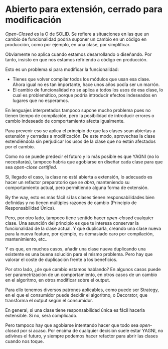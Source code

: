 # Abierto para extensión, cerrado para modificación

_Open-Closed_ es la O de SOLID. Se refiere a situaciones en las que un cambio de funcionalidad podría suponer un cambio en un código en producción, como por ejemplo, en una clase, por simplificar.

Obviamente no aplica cuando estamos desarrollando o diseñando. Por tanto, insisto en que nos estamos refiriendo a código en producción.

Esto es un problema si para modificar la funcionalidad:

* Tienes que volver compilar todos los módulos que usan esa clase. Ahora igual no es tan importante, hace unos años podía ser un marrón.
* El cambio de funcionalidad no se aplica a todos los usos de esa clase, lo cual es problemático, porque podría introducir efectos indeseados en lugares que no esperamos.

En lenguajes interpretados tampoco supone mucho problema pues no tienen tiempo de compilación, pero la posibilidad de introducir errores o cambio indeseado de comportamiento afecta igualmente.

Para prevenir eso se aplica el principio de que las clases sean abiertas a extensión y cerradas a modificación. De este modo, aprovechas la clase extendiéndola sin perjudicar los usos de la clase que no están afectados por el cambio.

Como no se puede predecir el futuro y lo más posible es que YAGNI (no lo necesitarás), tampoco habría que agobiarse en diseñar cada clase para que sea _open-close certified_.

Si, llegado el caso, la clase no está abierta a extensión, lo adecuado es hacer un refactor preparatorio que se _abra_, manteniendo su comportamiento actual, pero permitiendo alguna forma de extensión.

By the way, esto es más fácil si las clases tienen responsabilidades bien definidas y no tienen múltiples razones de cambio (Principio de Responsabilidad Única).

Pero, por otro lado, tampoco tiene sentido hacer _open-closed_ cualquier clase. Una asunción del principio es que te interesa conservar la funcionalidad de la clase actual. Y que duplicarla, creando una clase nueva para la nueva feature, por ejemplo, es demasiado caro por compilación, mantenimiento, etc..

Y es que, en muchos casos, añadir una clase nueva duplicando una existente es una buena solución para el mismo problema. Pero hay que valorar el coste de duplicación frente a los beneficios.

Por otro lado, ¿de qué cambio estamos hablando? En algunos casos puede ser parametrización de un comportamiento, en otros casos de un cambio en el algoritmo, en otros modificar sobre el output.

Para ello tenemos diversos patrones aplicables, como puede ser Strategy, en el que el consumidor puede decidir el algoritmo, o Decorator, que transforma el output según el consumidor.    

En general, si una clase tiene responsabilidad única es fácil hacerla extensible. Si no, será complicado.

Pero tampoco hay que agobiarse intentando hacer que todo sea _open-closed_ por si acaso. Por encima de cualquier decisión suele estar YAGNI, no adivines el futuro, y siempre podemos hacer refactor para abrir las clases cuando nos toque.
